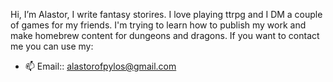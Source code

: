 Hi, I’m Alastor, I write fantasy storires. I love playing ttrpg and I DM a couple of games for my friends.
I'm trying to learn how to publish my work and make homebrew content for dungeons and dragons.
If you want to contact me you can use my:
- 📫 Email:: alastorofpylos@gmail.com
